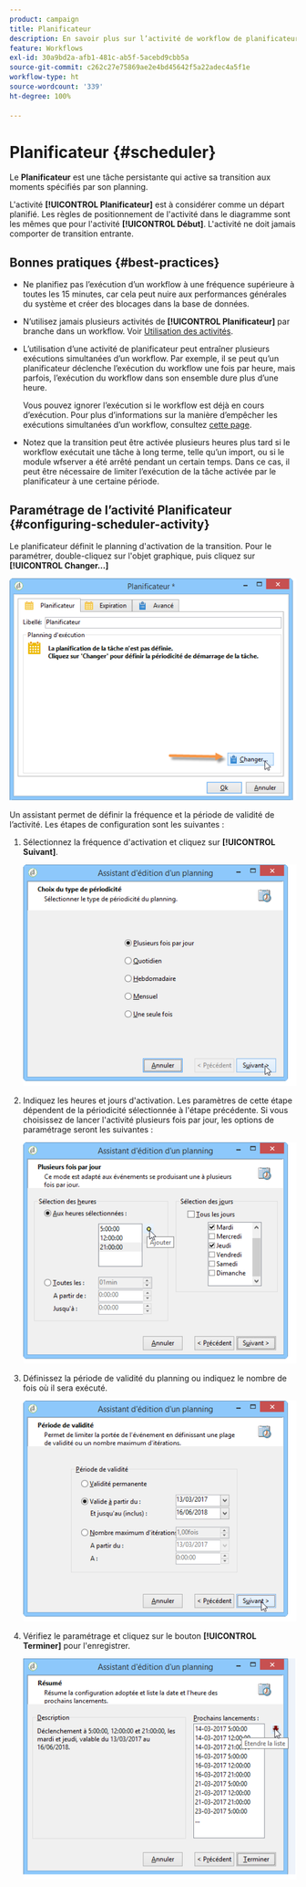 ```yaml
---
product: campaign
title: Planificateur
description: En savoir plus sur l’activité de workflow de planificateur
feature: Workflows
exl-id: 30a9bd2a-afb1-481c-ab5f-5acebd9cbb5a
source-git-commit: c262c27e75869ae2e4bd45642f5a22adec4a5f1e
workflow-type: ht
source-wordcount: '339'
ht-degree: 100%

---
```


# Planificateur {#scheduler}



Le **Planificateur** est une tâche persistante qui active sa transition aux moments spécifiés par son planning.

L&#39;activité **[!UICONTROL Planificateur]** est à considérer comme un départ planifié. Les règles de positionnement de l&#39;activité dans le diagramme sont les mêmes que pour l&#39;activité **[!UICONTROL Début]**. L&#39;activité ne doit jamais comporter de transition entrante.

## Bonnes pratiques {#best-practices}

* Ne planifiez pas l’exécution d’un workflow à une fréquence supérieure à toutes les 15 minutes, car cela peut nuire aux performances générales du système et créer des blocages dans la base de données.

* N’utilisez jamais plusieurs activités de **[!UICONTROL Planificateur]** par branche dans un workflow. Voir [Utilisation des activités](workflow-best-practices.md#using-activities).

* L’utilisation d’une activité de planificateur peut entraîner plusieurs exécutions simultanées d’un workflow. Par exemple, il se peut qu’un planificateur déclenche l’exécution du workflow une fois par heure, mais parfois, l’exécution du workflow dans son ensemble dure plus d’une heure.

  Vous pouvez ignorer l’exécution si le workflow est déjà en cours d’exécution. Pour plus d’informations sur la manière d’empêcher les exécutions simultanées d’un workflow, consultez [cette page](monitoring-workflow-execution.md#preventing-simultaneous-multiple-executions).

* Notez que la transition peut être activée plusieurs heures plus tard si le workflow exécutait une tâche à long terme, telle qu’un import, ou si le module wfserver a été arrêté pendant un certain temps. Dans ce cas, il peut être nécessaire de limiter l’exécution de la tâche activée par le planificateur à une certaine période.

## Paramétrage de l’activité Planificateur {#configuring-scheduler-activity}

Le planificateur définit le planning d&#39;activation de la transition. Pour le paramétrer, double-cliquez sur l&#39;objet graphique, puis cliquez sur **[!UICONTROL Changer…]**

![](assets/s_user_segmentation_scheduler.png)

Un assistant permet de définir la fréquence et la période de validité de l’activité. Les étapes de configuration sont les suivantes :

1. Sélectionnez la fréquence d&#39;activation et cliquez sur **[!UICONTROL Suivant]**.

   ![](assets/s_user_segmentation_scheduler2.png)

1. Indiquez les heures et jours d&#39;activation. Les paramètres de cette étape dépendent de la périodicité sélectionnée à l&#39;étape précédente. Si vous choisissez de lancer l&#39;activité plusieurs fois par jour, les options de paramétrage seront les suivantes :

   ![](assets/s_user_segmentation_scheduler3.png)

1. Définissez la période de validité du planning ou indiquez le nombre de fois où il sera exécuté.

   ![](assets/s_user_segmentation_scheduler4.png)

1. Vérifiez le paramétrage et cliquez sur le bouton **[!UICONTROL Terminer]** pour l&#39;enregistrer.

   ![](assets/s_user_segmentation_scheduler5.png)
